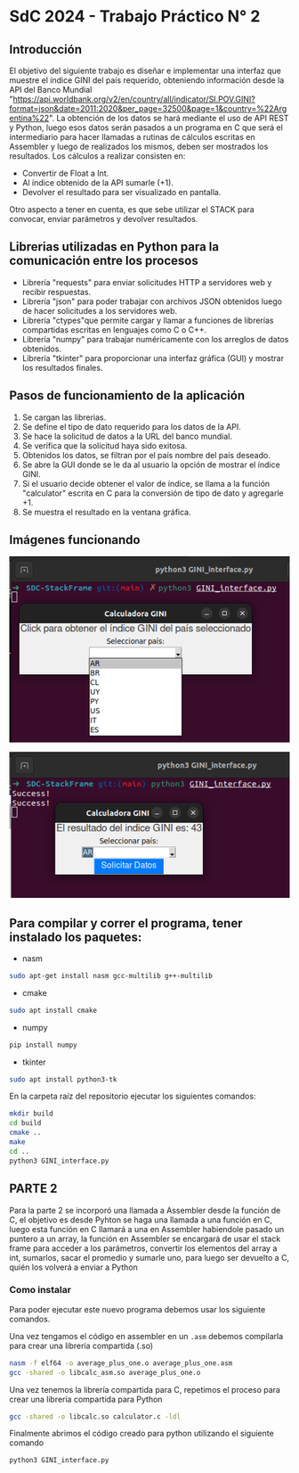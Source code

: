 # SdC 2024 - Trabajo Práctico N° 2

## Introducción

El objetivo del siguiente trabajo es diseñar e implementar una interfaz que muestre el índice GINI del país requerido, obteniendo información desde la API del Banco Mundial "https://api.worldbank.org/v2/en/country/all/indicator/SI.POV.GINI?format=json&date=2011:2020&per_page=32500&page=1&country=%22Argentina%22".
La obtención de los datos se hará mediante el uso de API REST y Python, luego esos datos serán pasados a un programa en C que será el intermediario para hacer llamadas a rutinas de cálculos escritas en Assembler y luego de realizados los mismos, deben ser mostrados los resultados.
Los cálculos a realizar consisten en:

- Convertir de Float a Int.
- Al índice obtenido de la API sumarle (+1).
- Devolver el resultado para ser visualizado en pantalla.

Otro aspecto a tener en cuenta, es que sebe utilizar el STACK para convocar, enviar parámetros y devolver resultados.

## Librerias utilizadas en Python para la comunicación entre los procesos

- Librería "requests" para enviar solicitudes HTTP a servidores web y recibir respuestas.
- Librería "json" para poder trabajar con archivos JSON obtenidos luego de hacer solicitudes a los servidores web.
- Librería "ctypes"que permite cargar y llamar a funciones de librerías compartidas escritas en lenguajes como C o C++.
- Librería "numpy" para trabajar numéricamente con los arreglos de datos obtenidos.
- Librería "tkinter" para proporcionar una interfaz gráfica (GUI) y mostrar los resultados finales.

## Pasos de funcionamiento de la aplicación
1. Se cargan las librerias.
2. Se define el tipo de dato requerido para los datos de la API.
3. Se hace la solicitud de datos a la URL del banco mundial. 
4. Se verifica que la solicitud haya sido exitosa.
5. Obtenidos los datos, se filtran por el país nombre del país deseado.
6. Se abre la GUI donde se le da al usuario la opción de mostrar el índice GINI.
7. Si el usuario decide obtener el valor de índice, se llama a la función "calculator" escrita en C para la conversión de tipo de dato y agregarle +1.
8. Se muestra el resultado en la ventana gráfica.

## Imágenes funcionando

<p align="center">
  <img src="/pictures/solicitud.png" alt="Posibles solicitudes del índice GINI">
</p>

<p align="center">
  <img src="/pictures/respuesta.png" alt="Valor del índice GINI según el país seleccionado">
</p>



## Para compilar y correr el programa, tener instalado los paquetes:
- nasm 
```bash
sudo apt-get install nasm gcc-multilib g++-multilib
```
- cmake 
```bash
sudo apt install cmake
```
- numpy
```bash
pip install numpy
```
- tkinter
```bash
sudo apt install python3-tk
```

En la carpeta raíz del repositorio ejecutar los siguientes comandos:

```bash
mkdir build
cd build
cmake ..
make
cd ..
python3 GINI_interface.py
```
## PARTE 2
Para la parte 2 se incorporó una llamada a Assembler desde la función de C, el objetivo es desde Pyhton se haga una llamada a una función en C, luego esta función en C llamará a una en Assembler habiendole pasado un puntero a un array, la función en Assembler se encargará de usar el stack frame para acceder a los parámetros, convertir los elementos del array a int, sumarlos, sacar el promedio y sumarle uno, para luego ser devuelto a C, quién los volverá a enviar a Python

### Como instalar
Para poder ejecutar este nuevo programa debemos usar los siguiente comandos.

Una vez tengamos el código en assembler en un `.asm` debemos compilarla para crear una librería compartida (.so)

```bash
nasm -f elf64 -o average_plus_one.o average_plus_one.asm
gcc -shared -o libcalc_asm.so average_plus_one.o
```
Una vez tenemos la librería compartida para C, repetimos el proceso para crear una librería compartida para Python

```bash
gcc -shared -o libcalc.so calculator.c -ldl
```
Finalmente abrimos el código creado para python utilizando el siguiente comando

```bash
python3 GINI_interface.py
```


